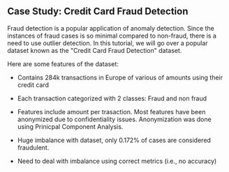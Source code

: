 ## Case Study: Credit Card Fraud Detection

Fraud detection is a popular application of anomaly detection. Since the instances of fraud cases is so minimal compared to non-fraud, there is a need to use outlier detection. In this tutorial, we will go over a popular dataset known as the "Credit Card Fraud Detection" dataset.

Here are some features of the dataset:


*   Contains 284k transactions in Europe of various of amounts using their credit card
*   Each transaction categorized with 2 classes: Fraud and non fraud

* Features include amount per trasaction. Most features have been anonymized due to confidentiality issues. Anonymization was done using Prinicpal Component Analysis.  

* Huge imbalance with dataset, only 0.172% of cases are considered fraudulent.

* Need to deal with imbalance using correct metrics (i.e., no accuracy)


